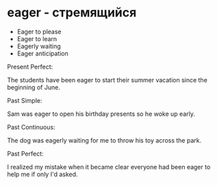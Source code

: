 # eager - стремящийся


- Eager to please
- Eager to learn
- Eagerly waiting
- Eager anticipation


Present Perfect:

The students have been eager to start their summer vacation since the beginning of June.

Past Simple:

Sam was eager to open his birthday presents so he woke up early.

Past Continuous:

The dog was eagerly waiting for me to throw his toy across the park.

Past Perfect:

I realized my mistake when it became clear everyone had been eager to help me if only I'd asked.